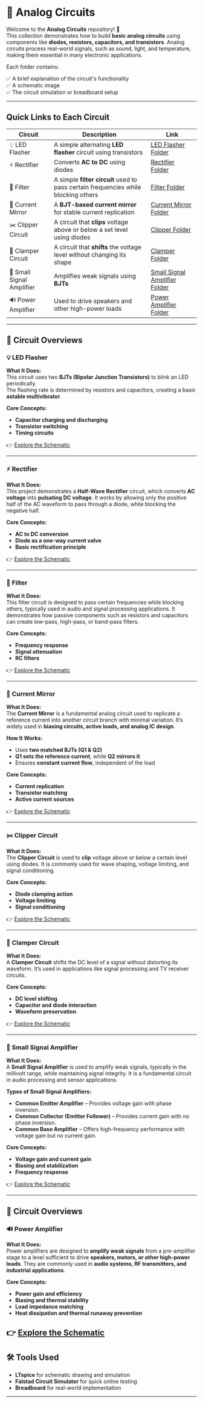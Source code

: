 # 🔌 Analog Circuits

Welcome to the **Analog Circuits** repository! 🎉  
This collection demonstrates how to build **basic analog circuits** using components like **diodes, resistors, capacitors, and transistors**. Analog circuits process real-world signals, such as sound, light, and temperature, making them essential in many electronic applications.

Each folder contains:

✅ A brief explanation of the circuit's functionality  
✅ A schematic image  
✅ The circuit simulation or breadboard setup  

---

## Quick Links to Each Circuit

| Circuit | Description | Link |
|--|--|--|
| 💡 LED Flasher | A simple alternating **LED flasher** circuit using transistors | [LED Flasher Folder](./LED_Flasher) |
| ⚡ Rectifier | Converts **AC to DC** using diodes | [Rectifier Folder](./Rectifier) |
| 🔎 Filter | A simple **filter circuit** used to pass certain frequencies while blocking others | [Filter Folder](./Filters) |
| 🔄 Current Mirror | A **BJT-based current mirror** for stable current replication | [Current Mirror Folder](./Current_mirror) |
| ✂️ Clipper Circuit | A circuit that **clips** voltage above or below a set level using diodes | [Clipper Folder](./Clipper_Circuit) |
| 🔼 Clamper Circuit | A circuit that **shifts** the voltage level without changing its shape | [Clamper Folder](./Clamper_Circuits) |
| 📢 Small Signal Amplifier | Amplifies weak signals using **BJTs** | [Small Signal Amplifier Folder](./Small_Signal_Amplifier) |
| 🔊 Power Amplifier | Used to drive speakers and other high-power loads | [Power Amplifier Folder](./Power_Amplifier) |

---

## 📐 Circuit Overviews

### 💡 LED Flasher
**What It Does:**  
This circuit uses two **BJTs (Bipolar Junction Transistors)** to blink an LED periodically.  
The flashing rate is determined by resistors and capacitors, creating a basic **astable multivibrator**.

**Core Concepts:**  
- **Capacitor charging and discharging**
- **Transistor switching**
- **Timing circuits**

👉 [Explore the Schematic](./LED_Flasher)

---

### ⚡ Rectifier
**What It Does:**  
This project demonstrates a **Half-Wave Rectifier** circuit, which converts **AC voltage** into **pulsating DC voltage**. It works by allowing only the positive half of the AC waveform to pass through a diode, while blocking the negative half.

**Core Concepts:**  
- **AC to DC conversion**
- **Diode as a one-way current valve**
- **Basic rectification principle**

👉 [Explore the Schematic](./Rectifier)

---

### 🔎 Filter
**What It Does:**  
This filter circuit is designed to pass certain frequencies while blocking others, typically used in audio and signal processing applications. It demonstrates how passive components such as resistors and capacitors can create low-pass, high-pass, or band-pass filters.

**Core Concepts:**  
- **Frequency response**
- **Signal attenuation**
- **RC filters**

👉 [Explore the Schematic](./Filters)

---

### 🔄 Current Mirror
**What It Does:**  
The **Current Mirror** is a fundamental analog circuit used to replicate a reference current into another circuit branch with minimal variation. It’s widely used in **biasing circuits, active loads, and analog IC design**.

**How It Works:**  
- Uses **two matched BJTs (Q1 & Q2)**
- **Q1 sets the reference current**, while **Q2 mirrors it**
- Ensures **constant current flow**, independent of the load  

**Core Concepts:**  
- **Current replication**
- **Transistor matching**
- **Active current sources**  

👉 [Explore the Schematic](./Current_mirror)

---

### ✂️ Clipper Circuit
**What It Does:**  
The **Clipper Circuit** is used to **clip** voltage above or below a certain level using diodes. It is commonly used for wave shaping, voltage limiting, and signal conditioning.

**Core Concepts:**  
- **Diode clamping action**
- **Voltage limiting**
- **Signal conditioning**

👉 [Explore the Schematic](./Clipper_Circuit)

---

### 🔼 Clamper Circuit
**What It Does:**  
A **Clamper Circuit** shifts the DC level of a signal without distorting its waveform. It’s used in applications like signal processing and TV receiver circuits.

**Core Concepts:**  
- **DC level shifting**
- **Capacitor and diode interaction**
- **Waveform preservation**

👉 [Explore the Schematic](./Clamper_Circuits)

---

### 📢 Small Signal Amplifier
**What It Does:**  
A **Small Signal Amplifier** is used to amplify weak signals, typically in the millivolt range, while maintaining signal integrity. It is a fundamental circuit in audio processing and sensor applications.

**Types of Small Signal Amplifiers:**  
- **Common Emitter Amplifier** – Provides voltage gain with phase inversion.
- **Common Collector (Emitter Follower)** – Provides current gain with no phase inversion.
- **Common Base Amplifier** – Offers high-frequency performance with voltage gain but no current gain.

**Core Concepts:**  
- **Voltage gain and current gain**
- **Biasing and stabilization**
- **Frequency response**

👉 [Explore the Schematic](./Small_Signal_Amplifier)

---
## 📐 Circuit Overviews

### 🔊 Power Amplifier

**What It Does:**  
Power amplifiers are designed to **amplify weak signals** from a pre-amplifier stage to a level sufficient to drive **speakers, motors, or other high-power loads**. They are commonly used in **audio systems, RF transmitters, and industrial applications**.

**Core Concepts:**
- **Power gain and efficiency**
- **Biasing and thermal stability**
- **Load impedance matching**
- **Heat dissipation and thermal runaway prevention**

👉 [Explore the Schematic](./Power_Amplifier)
---

## 🛠️ Tools Used

- **LTspice** for schematic drawing and simulation  
- **Falstad Circuit Simulator** for quick online testing  
- **Breadboard** for real-world implementation  

---

